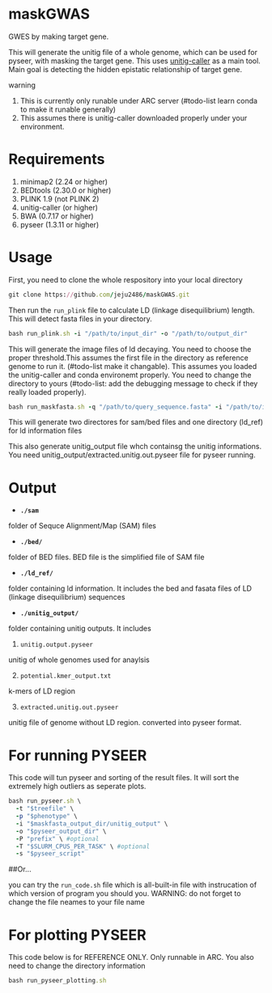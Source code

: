 # maskGWAS
GWES by making target gene.

This will generate the unitig file of a whole genome, which can be used for pyseer, with masking the target gene. This uses [unitig-caller](https://github.com/bacpop/unitig-caller) as a main tool. Main goal is detecting the hidden epistatic relationship of target gene.

warning
1. This is currently only runable under ARC server (#todo-list learn conda to make it runable generally) 
2. This assumes there is unitig-caller downloaded properly under your environment. 

# Requirements

1. minimap2 (2.24 or higher)
2. BEDtools (2.30.0 or higher)
3. PLINK 1.9 (not PLINK 2) 
4. unitig-caller (or higher)
5. BWA (0.7.17 or higher)
6. pyseer (1.3.11 or higher)

# Usage

First, you need to clone the whole respository into your local directory

```ruby
git clone https://github.com/jeju2486/maskGWAS.git
```

Then run the `run_plink` file to calculate LD (linkage disequilibrium) length. This will detect fasta files in your directory.

```ruby
bash run_plink.sh -i "/path/to/input_dir" -o "/path/to/output_dir"
```

This will generate the image files of ld decaying. You need to choose the proper threshold.This assumes the first file in the directory as reference genome to run it. (#todo-list make it changable). This assumes you loaded the unitig-caller and conda environemt properly. You need to change the directory to yours (#todo-list: add the debugging message to check if they really loaded properly).

```ruby
bash run_maskfasta.sh -q "/path/to/query_sequence.fasta" -i "/path/to/input_dir" -d 3000 -o "/path/to/output_dir" -t 12
```

This will generate two directores for sam/bed files and one directory (ld_ref) for ld information files

This also generate unitig_output file whch containsg the unitig informations. You need unitig_output/extracted.unitig.out.pyseer file for pyseer running. 

# Output

* **`./sam`**

folder of Sequce Alignment/Map (SAM) files 

* **`./bed/`**

folder of BED files. BED file is the simplified file of SAM file

* **`./ld_ref/`**

folder containing ld information. It includes the bed and fasata files of LD (linkage disequilibrium) sequences

* **`./unitig_output/`**

folder containing unitig outputs. It includes

1. `unitig.output.pyseer`

unitig of whole genomes used for anaylsis

2. `potential.kmer_output.txt`

k-mers of LD region

3. `extracted.unitig.out.pyseer`

unitig file of genome without LD region. converted into pyseer format.

# For running PYSEER
This code will tun pyseer and sorting of the result files. It will sort the extremely high outliers as seperate plots.

```ruby
bash run_pyseer.sh \
  -t "$treefile" \
  -p "$phenotype" \
  -i "$maskfasta_output_dir/unitig_output" \
  -o "$pyseer_output_dir" \
  -P "prefix" \ #optional
  -T "$SLURM_CPUS_PER_TASK" \ #optional
  -s "$pyseer_script"
```

##Or...

you can try the `run_code.sh` file which is all-built-in file with instrucation of which version of program you should you. 
WARNING: do not forget to change the file neames to your file name

# For plotting PYSEER
This code below is for REFERENCE ONLY. Only runnable in ARC. You also need to change the directory information

```ruby
bash run_pyseer_plotting.sh
```